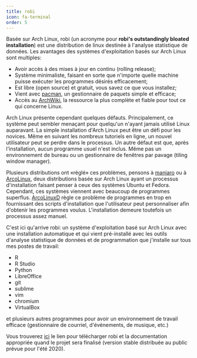 ```yaml
---
title: robi
icon: fa-terminal
order: 5
---
```


Basée sur Arch Linux, robi (un acronyme pour **robi's outstandingly bloated installation**) est une distribution de linux destinée à l'analyse statistique de données. Les avantages des systèmes d'exploitation basés sur Arch Linux sont multiples:  

* Avoir accès à des mises à jour en continu (rolling release);
* Système minimaliste, faisant en sorte que n'importe quelle machine puisse exécuter les programmes désirés efficacement;
* Est libre (open source) et gratuit, vous savez ce que vous installez;
* Vient avec [pacman](https://www.archlinux.org/pacman/), un gestionnaire de paquets simple et efficace;
* Accès au [ArchWiki](https://wiki.archlinux.org/), la ressource la plus complète et fiable pour tout ce qui concerne Linux.

Arch Linux présente cependant quelques défauts. Principalement, ce système peut sembler menaçant pour quelqu'un n'ayant jamais utilisé Linux auparavant. La simple installation d'Arch Linux peut être un défi pour les novices. Même en suivant les nombreux tutoriels en ligne, un nouvel utilisateur peut se perdre dans le processus. Un autre défaut est que, après l'installation, aucun programme usuel n'est inclus. Même pas un environnement de bureau ou un gestionnaire de fenêtres par pavage (tiling window manager).

Plusieurs distributions ont «réglé» ces problèmes, pensons à [manjaro](https://manjaro.org/) ou à [ArcoLinux](https://arcolinux.info/), deux distributions basée sur Arch Linux ayant un processus d'installation faisant penser à ceux des systèmes Ubuntu et Fedora. Cependant, ces systèmes viennent avec beaucoup de programmes superflus. [ArcoLinuxD](https://arcolinuxd.com/) règle ce problème de programmes en trop en fournissant des scripts d'installation que l'utilisateur peut personnaliser afin d'obtenir les programmes voulus. L'installation demeure toutefois un processus assez manuel.

C'est ici qu'arrive robi: un système d'exploitation basé sur Arch Linux avec une installation automatique et qui vient pré-installé avec les outils d'analyse statistique de données et de programmation que j'installe sur tous mes postes de travail:

* R
* R Studio
* Python
* LibreOffice
* git
* sublime
* vim
* chromium
* VirtualBox

et plusieurs autres programmes pour avoir un environnement de travail efficace (gestionnaire de courriel, d'événements, de musique, etc.)

Vous trouverez [ici](https://maximerobineau.com/robi) le lien pour télécharger robi et la documentation appropriée quand le projet sera finalisé (version stable distribuée au public prévue pour l'été 2020).
